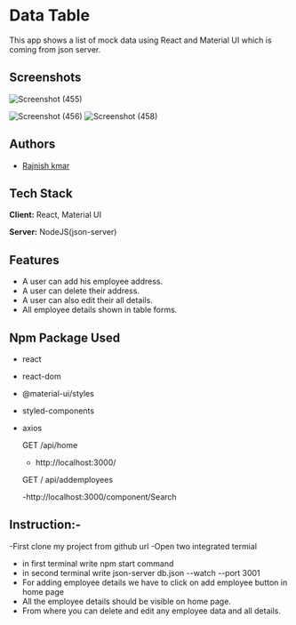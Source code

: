 
# Data Table 

This app shows  a list of mock data using React and Material UI which is coming from json server.


## Screenshots

![Screenshot (455)](https://user-images.githubusercontent.com/86408410/152922190-10ffceeb-315c-44b0-a4e8-04ca527d1934.png)

![Screenshot (456)](https://user-images.githubusercontent.com/86408410/152922297-55c86267-172b-4b2f-ace9-16a21d5a64b7.png)
![Screenshot (458)](https://user-images.githubusercontent.com/86408410/152954860-3072bc5d-0f7b-4c28-b4fb-a6e05c0768bc.png)

## Authors

- [Rajnish kmar](https://github.com/rajnish209)


## Tech Stack

**Client:** React, Material UI

**Server:** NodeJS(json-server)


## Features

- A user can add his employee address.
- A user can  delete their address.
- A user can  also edit their all details.
- All employee details shown in table forms.


## Npm Package Used

- react
- react-dom
-  @material-ui/styles
- styled-components
- axios

  GET /api/home

  - http://localhost:3000/

  GET / api/addemployees

  -http://localhost:3000/component/Search
## Instruction:-

-First clone my project from github url
-Open two integrated termial
- in first terminal write npm start command
- in second terminal  write json-server db.json --watch --port 3001
- For adding  employee details we have to click on add employee button in home page
- All the employee details should be visible on home page.
- From where you can delete and edit any employee data and all details.


